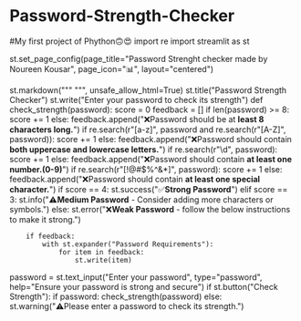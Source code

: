 # Password-Strength-Checker
#My first project of Phython🙃😍
import re
import streamlit as st

st.set_page_config(page_title="Password Strenght checker made by Noureen Kousar", page_icon=":bar_chart:", layout="centered")
 
st.markdown("""
            <style>
            .main{text-align: center;}
            .stTextInput{width:60% !important; margin: auto;
            .stButton{width:50% background-color #4CAF50; color:white; font-size:18px;}
            </style>
            """, unsafe_allow_html=True)
st.title("Password Strength Checker")
st.write("Enter your password to check its strength")
def check_strength(password):
    score = 0
    feedback = []
    if len(password) >= 8:
        score += 1
    else:
        feedback.append("❌Password should be at **least 8 characters long.**")
        if re.search(r"[a-z]", password and re.search(r"[A-Z]", password)):
            score += 1
        else:
            feedback.append("❌Password should contain **both uppercase and lowercase letters.**")
        if re.search(r"\d", password):
            score += 1
        else:
            feedback.append("❌Password should contain **at least one number.(0-9)**")
        if re.search(r"[!@#$%^&*]", password):
            score += 1
        else:
            feedback.append("❌Password should contain **at least one special character.**")
        if score == 4:
            st.success("✅**Strong Password**")
        elif score == 3:
            st.info("⚠️**Medium Password** - Consider adding more characters or symbols.")
        else:
            st.error("❌**Weak Password** - follow the below instructions to make it strong.")
        
        if feedback:
            with st.expander("Password Requirements"):
                for item in feedback:
                    st.write(item)
password = st.text_input("Enter your password", type="password", help="Ensure your password is strong and secure")
if st.button("Check Strength"):
    if password:
        check_strength(password)
    else:
        st.warning("⚠️Please enter a password to check its strength.") 
                 
